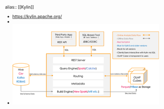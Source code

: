 alias:: [[Kylin]]

- https://kylin.apache.org/
-
- ![image.png](../assets/image_1653117398567_0.png)